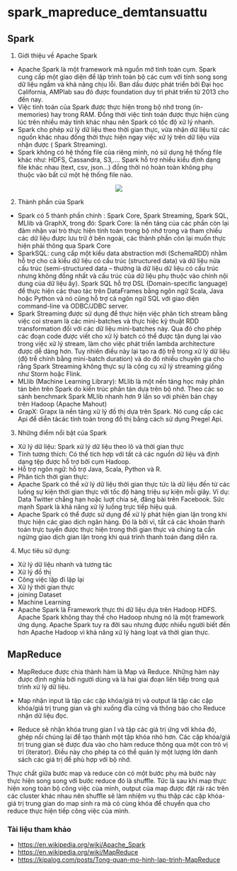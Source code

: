 # spark_mapreduce_demtansuattu
## Spark
1. Giới thiệu về Apache Spark
- Apache Spark là một framework mã nguồn mở tính toán cụm.  Spark cung cấp một giao diện để lập trình toàn bộ các cụm với tính song song dữ liệu ngầm và khả năng chịu lỗi. Ban dầu được phát triển bởi Đại học California, AMPlab sau đó được foundation duy trì phát triển từ 2013 cho đến nay.
- Việc tính toán của Spark được thực hiện trong bộ nhớ trong (in-memories) hay trong RAM. Đồng thời việc tính toán được thực hiện cùng lúc trên nhiều máy tính khác nhau nên Spark có tốc độ xử lý nhanh.
- Spark cho phép xử lý dữ liệu theo thời gian thực, vừa nhận dữ liệu từ các nguồn khác nhau đồng thời thực hiện ngay việc xử lý trên dữ liệu vừa nhận được ( Spark Streaming).
- Spark không có hệ thống file của riêng mình, nó sử dụng hệ thống file khác như: HDFS, Cassandra, S3,…. Spark hỗ trợ nhiều kiểu định dạng file khác nhau (text, csv, json…) đồng thời nó hoàn toàn không phụ thuộc vào bất cứ một hệ thống file nào.

<p align="center"> <img src ="https://images.viblo.asia/d3be4c1c-8e98-4797-a68c-5862502b121b.png" />
  
2. Thành phần của Spark
- Spark có 5 thành phần chính : Spark Core, Spark Streaming, Spark SQL, MLlib và GraphX, trong đó:
Spark Core: là nền tảng của các phần còn lại đảm nhận vai trò thực hiện tính toán trong bộ nhớ trong và tham chiếu các dữ liệu được lưu trữ ở bên ngoài, các thành phần còn lại muốn thực hiện phải thông qua Spark Core
- SparkSQL: cung cấp một kiểu data abstraction mới (SchemaRDD) nhằm hỗ trợ cho cả kiểu dữ liệu có cấu trúc (structured data) và dữ liệu nửa cấu trúc (semi-structured data – thường là dữ liệu dữ liệu có cấu trúc nhưng không đồng nhất và cấu trúc của dữ liệu phụ thuộc vào chính nội dung của dữ liệu ấy). Spark SQL hỗ trợ DSL (Domain-specific language) để thực hiện các thao tác trên DataFrames bằng ngôn ngữ Scala, Java hoặc Python và nó cũng hỗ trợ cả ngôn ngữ SQL với giao diện command-line và ODBC/JDBC server.
- Spark Streaming được sử dụng để thực hiện việc phân tích stream bằng việc coi stream là các mini-batches và thực hiệc kỹ thuật RDD transformation đối với các dữ liệu mini-batches này. Qua đó cho phép các đoạn code được viết cho xử lý batch có thể được tận dụng lại vào trong việc xử lý stream, làm cho việc phát triển lambda architecture được dễ dàng hơn. Tuy nhiên điều này lại tạo ra độ trễ trong xử lý dữ liệu (độ trễ chính bằng mini-batch duration) và do đó nhiều chuyên gia cho rằng Spark Streaming không thực sự là công cụ xử lý streaming giống như Storm hoặc Flink.
- MLlib (Machine Learning Library): MLlib là một nền tảng học máy phân tán bên trên Spark do kiến trúc phân tán dựa trên bộ nhớ. Theo các so sánh benchmark Spark MLlib nhanh hơn 9 lần so với phiên bản chạy trên Hadoop (Apache Mahout)
- GrapX: Grapx là nền tảng xử lý đồ thị dựa trên Spark. Nó cung cấp các Api để diễn tảcác tính toán trong đồ thị bằng cách sử dụng Pregel Api.
3. Những điểm nổi bật của Spark
-	Xử lý dữ liệu: Spark xử lý dữ liệu theo lô và thời gian thực
-	Tính tương thích: Có thể tích hợp với tất cả các nguồn dữ liệu và định dạng tệp được hỗ trợ bởi cụm Hadoop.
-	Hỗ trợ ngôn ngữ: hỗ trợ Java, Scala, Python và R.
-	Phân tích thời gian thực:
-	Apache Spark có thể xử lý dữ liệu thời gian thực tức là dữ liệu đến từ các luồng sự kiện thời gian thực với tốc độ hàng triệu sự kiện mỗi giây. Ví dụ: Data Twitter chẳng hạn hoặc luợt chia sẻ, đăng bài trên Facebook. Sức mạnh Spark là khả năng xử lý luồng trực tiếp hiệu quả.
-	Apache Spark có thể được sử dụng để xử lý phát hiện gian lận trong khi thực hiện các giao dịch ngân hàng. Đó là bởi vì, tất cả các khoản thanh toán trực tuyến được thực hiện trong thời gian thực và chúng ta cần ngừng giao dịch gian lận trong khi quá trình thanh toán đang diễn ra.
4.	Mục tiêu sử dụng:
+	Xử lý dữ liệu nhanh và tương tác
+	Xử lý đồ thị
+	Công việc lặp đi lặp lại
+	Xử lý thời gian thực
+	joining Dataset
+	Machine Learning
+	Apache Spark là Framework thực thi dữ liệu dựa trên Hadoop HDFS. Apache Spark không thay thế cho Hadoop nhưng nó là một framework ứng dụng. Apache Spark tuy ra đời sau nhưng được nhiều người biết đến hơn Apache Hadoop vì khả năng xử lý hàng loạt và thời gian thực.
## MapReduce
- MapReduce được chia thành hàm là Map và Reduce. Những hàm này được định nghĩa bởi người dùng và là hai giai đoạn liên tiếp trong quá trình xử lý dữ liệu.

+ Map nhận input là tập các cặp khóa/giá trị và output là tập các cặp khóa/giá trị trung gian và ghi xuống đĩa cứng và thông báo cho Reduce nhận dữ liệu đọc.

+ Reduce sẽ nhận khóa trung gian I và tập các giá trị ứng với khóa đó, ghép nối chúng lại để tạo thành một tập khóa nhỏ hơn. Các cặp khóa/giá trị trung gian sẽ  được đưa vào cho hàm reduce thông qua một con trỏ vị trí (iterator). Điều này cho phép ta có thể quản lý một lượng lớn danh sách các giá trị để phù hợp với bộ nhớ.

Thực chất giữa bước map và reduce còn có một bước phụ mà bước này thực hiện song song với bước reduce đó là shuffle. Tức là sau khi map thực hiện xong toàn bộ công việc của mình,  output của map được đặt rải rác trên các cluster khác nhau nên shuffle sẽ làm nhiệm vụ thu thập các cặp khóa-giá trị trung gian do map sinh ra mà có cùng khóa để chuyển qua cho reduce thực hiện tiếp công việc của mình.

### Tài liệu tham khảo
+ https://en.wikipedia.org/wiki/Apache_Spark
+ https://en.wikipedia.org/wiki/MapReduce
+ https://kipalog.com/posts/Tong-quan-mo-hinh-lap-trinh-MapReduce

